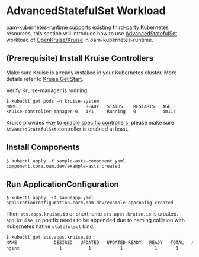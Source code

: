 # AdvancedStatefulSet Workload

oam-kubernetes-runtime supports existing third-party Kubernetes resources, this section will introduce how to use [AdvancedStatefulSet](https://github.com/openkruise/kruise/tree/master/docs/concepts/astatefulset) workload of [OpenKruise/Kruise](https://github.com/openkruise/kruise) in oam-kubernetes-runtime.

## (Prerequisite) Install Kruise Controllers
Make sure Kruise is already installed in your Kubernetes cluster. More details refer to [Kruise Get Start](https://github.com/openkruise/kruise).

Verify Kruise-manager is running:

```shell script
$ kubectl get pods -n kruise-system
NAME                          READY   STATUS    RESTARTS   AGE
kruise-controller-manager-0   1/1     Running   0          4m11s
```

Kruise provides way to [enable specific controllers](https://github.com/openkruise/kruise#optional-enable-specific-controllers), please make sure `AdvancedStatefulSet` controller is enabled at least. 

## Install Components

```shell script
$ kubectl apply -f sample-asts-component.yaml
component.core.oam.dev/example-asts created
```

## Run ApplicationConfiguration

```shell script
$ kubectl apply  -f sampeapp.yaml
applicationconfiguration.core.oam.dev/example-appconfig created
```
Then `sts.apps.kruise.io` or shortname `sts.apps.kruise.io` is created. `app.kruise.io` postfix needs to be appended due to naming collision with Kubernetes native `statefulset` kind.

```bash
$ kubectl get sts.apps.kruise.io
NAME              DESIRED   UPDATED   UPDATED_READY   READY   TOTAL   AGE
nginx               1          1           1            1       1      11m
```